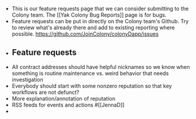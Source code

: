 - This is our feature requests page that we can consider submitting to the Colony team. The [[Yak Colony Bug Reports]] page is for bugs.
- Feature requests can be put in directly on the Colony team's Github. Try to review what's already there and add to existing reporting where possible. https://github.com/JoinColony/colonyDapp/issues
- ## Feature requests
- All contract addresses should have helpful nicknames so we know when something is routine maintenance vs. weird behavior that needs investigation
- Everybody should start with some nonzero reputation so that key workflows are not defunct?
- More explanation/annotation of reputation
- RSS feeds for events and actions #[[JennaD]]
- 
